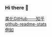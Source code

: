 ### Hi there 👋

[美化GitHub——知乎](https://zhuanlan.zhihu.com/p/369995433)<br/>
[github-readme-stats](https://github.com/anuraghazra/github-readme-stats/blob/master/themes/README.md)<br/>
[例如](https://github.com/zhang-bcxb)<br/>
